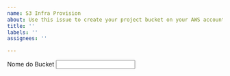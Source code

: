 ```yaml
---
name: S3 Infra Provision
about: Use this issue to create your project bucket on your AWS account
title: ''
labels: ''
assignees: ''

---
```


<label> Nome do Bucket <label/>
<input type="text" id="bucket-name" name="bucket-name"/>
